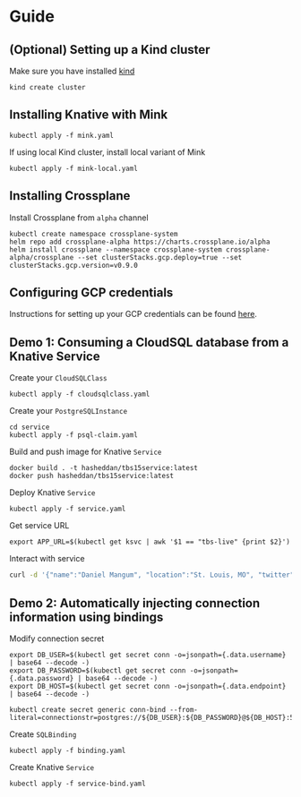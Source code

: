 # Guide

## (Optional) Setting up a Kind cluster

Make sure you have installed [kind](https://kind.sigs.k8s.io/)

```
kind create cluster
```

## Installing Knative with Mink

```
kubectl apply -f mink.yaml
```

If using local Kind cluster, install local variant of Mink
```
kubectl apply -f mink-local.yaml
```

## Installing Crossplane

Install Crossplane from `alpha` channel

```
kubectl create namespace crossplane-system
helm repo add crossplane-alpha https://charts.crossplane.io/alpha
helm install crossplane --namespace crossplane-system crossplane-alpha/crossplane --set clusterStacks.gcp.deploy=true --set clusterStacks.gcp.version=v0.9.0
```

## Configuring GCP credentials

Instructions for setting up your GCP credentials can be found [here](https://crossplane.io/docs/v0.10/cloud-providers/gcp/gcp-provider.html).

## Demo 1: Consuming a CloudSQL database from a Knative Service

Create your `CloudSQLClass`
```
kubectl apply -f cloudsqlclass.yaml
```

Create your `PostgreSQLInstance`
```
cd service
kubectl apply -f psql-claim.yaml
```

Build and push image for Knative `Service`
```
docker build . -t hasheddan/tbs15service:latest
docker push hasheddan/tbs15service:latest
```

Deploy Knative `Service`
```
kubectl apply -f service.yaml
```

Get service URL
```
export APP_URL=$(kubectl get ksvc | awk '$1 == "tbs-live" {print $2}')
```

Interact with service
```bash
curl -d '{"name":"Daniel Mangum", "location":"St. Louis, MO", "twitter":"hasheddan"}' -H "Content-Type: application/json" -X POST $APP_URL/create
```

## Demo 2: Automatically injecting connection information using bindings

Modify connection secret
```
export DB_USER=$(kubectl get secret conn -o=jsonpath={.data.username} | base64 --decode -)
export DB_PASSWORD=$(kubectl get secret conn -o=jsonpath={.data.password} | base64 --decode -)
export DB_HOST=$(kubectl get secret conn -o=jsonpath={.data.endpoint} | base64 --decode -)

kubectl create secret generic conn-bind --from-literal=connectionstr=postgres://${DB_USER}:${DB_PASSWORD}@${DB_HOST}:5432/postgres
```

Create `SQLBinding`
```
kubectl apply -f binding.yaml
```

Create Knative `Service`
```
kubectl apply -f service-bind.yaml
```
